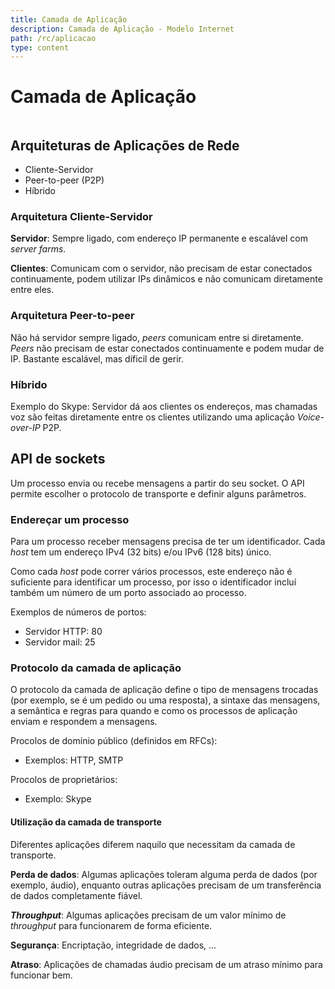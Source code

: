 ```yaml
---
title: Camada de Aplicação
description: Camada de Aplicação - Modelo Internet
path: /rc/aplicacao
type: content
---
```


# Camada de Aplicação

```toc

```

## Arquiteturas de Aplicações de Rede

- Cliente-Servidor
- Peer-to-peer (P2P)
- Híbrido

### Arquitetura Cliente-Servidor

**Servidor**: Sempre ligado, com endereço IP permanente e escalável com _server farms_.

**Clientes**: Comunicam com o servidor, não precisam de estar conectados continuamente, podem utilizar IPs dinâmicos e não comunicam diretamente entre eles.

### Arquitetura Peer-to-peer

Não há servidor sempre ligado, _peers_ comunicam entre si diretamente. _Peers_ não precisam de estar conectados continuamente e podem mudar de IP. Bastante escalável, mas díficil de gerir.

### Híbrido

Exemplo do Skype: Servidor dá aos clientes os endereços, mas chamadas voz são feitas diretamente entre os clientes utilizando uma aplicação _Voice-over-IP_ P2P.

## API de sockets

Um processo envia ou recebe mensagens a partir do seu socket. O API permite escolher o protocolo de transporte e definir alguns parâmetros.

### Endereçar um processo

Para um processo receber mensagens precisa de ter um identificador. Cada _host_ tem um endereço IPv4 (32 bits) e/ou IPv6 (128 bits) único.

Como cada _host_ pode correr vários processos, este endereço não é suficiente para identificar um processo, por isso o identificador incluí também um número de um porto associado ao processo.

Exemplos de números de portos:

- Servidor HTTP: 80
- Servidor mail: 25

### Protocolo da camada de aplicação

O protocolo da camada de aplicação define o tipo de mensagens trocadas (por exemplo, se é um pedido ou uma resposta), a sintaxe das mensagens, a semântica e regras para quando e como os processos de aplicação enviam e respondem a mensagens.

Procolos de domínio público (definidos em RFCs):

- Exemplos: HTTP, SMTP

Procolos de proprietários:

- Exemplo: Skype

#### Utilização da camada de transporte

Diferentes aplicações diferem naquilo que necessitam da camada de transporte.

**Perda de dados**: Algumas aplicações toleram alguma perda de dados (por exemplo, áudio), enquanto outras aplicações precisam de um transferência de dados completamente fiável.

_**Throughput**_: Algumas aplicações precisam de um valor mínimo de _throughput_ para funcionarem de forma eficiente.

**Segurança**: Encriptação, integridade de dados, ...

**Atraso**: Aplicações de chamadas áudio precisam de um atraso mínimo para funcionar bem.
